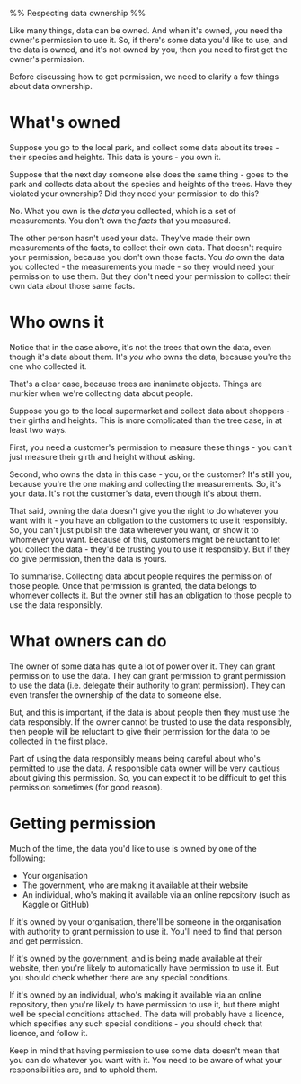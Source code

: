 %% Respecting data ownership %%

Like many things, data can be owned. And when it's owned, you need the owner's permission to use it. So, if there's some data you'd like to use, and the data is owned, and it's not owned by you, then you need to first get the owner's permission.

Before discussing how to get permission, we need to clarify a few things about data ownership.

# What's owned

Suppose you go to the local park, and collect some data about its trees - their species and heights. This data is yours - you own it.

Suppose that the next day someone else does the same thing - goes to the park and collects data about the species and heights of the trees. Have they violated your ownership? Did they need your permission to do this?

No. What you own is the *data* you collected, which is a set of measurements. You don't own the *facts* that you measured.

The other person hasn't used your data. They've made their own measurements of the facts, to collect their own data. That doesn't require your permission, because you don't own those facts. You *do* own the data you collected - the measurements you made - so they would need your permission to use them. But they don't need your permission to collect their own data about those same facts.

# Who owns it

Notice that in the case above, it's not the trees that own the data, even though it's data about them. It's *you* who owns the data, because you're the one who collected it.

That's a clear case, because trees are inanimate objects. Things are murkier when we're collecting data about people.

Suppose you go to the local supermarket and collect data about shoppers - their girths and heights. This is more complicated than the tree case, in at least two ways.

First, you need a customer's permission to measure these things - you can't just measure their girth and height without asking.

Second, who owns the data in this case - you, or the customer? It's still you, because you're the one making and collecting the measurements. So, it's your data. It's not the customer's data, even though it's about them.

That said, owning the data doesn't give you the right to do whatever you want with it - you have an obligation to the customers to use it responsibly. So, you can't just publish the data wherever you want, or show it to whomever you want. Because of this, customers might be reluctant to let you collect the data - they'd be trusting you to use it responsibly. But if they do give permission, then the data is yours.

To summarise. Collecting data about people requires the permission of those people. Once that permission is granted, the data belongs to whomever collects it. But the owner still has an obligation to those people to use the data responsibly.

# What owners can do

The owner of some data has quite a lot of power over it. They can grant permission to use the data. They can grant permission to grant permission to use the data (i.e. delegate their authority to grant permission). They can even transfer the ownership of the data to someone else.

But, and this is important, if the data is about people then they must use the data responsibly. If the owner cannot be trusted to use the data responsibly, then people will be reluctant to give their permission for the data to be collected in the first place.

Part of using the data responsibly means being careful about who's permitted to use the data. A responsible data owner will be very cautious about giving this permission. So, you can expect it to be difficult to get this permission sometimes (for good reason).

# Getting permission

Much of the time, the data you'd like to use is owned by one of the following:

- Your organisation
- The government, who are making it available at their website
- An individual, who's making it available via an online repository (such as Kaggle or GitHub)

If it's owned by your organisation, there'll be someone in the organisation with authority to grant permission to use it. You'll need to find that person and get permission.

If it's owned by the government, and is being made available at their website, then you're likely to automatically have permission to use it. But you should check whether there are any special conditions.

If it's owned by an individual, who's making it available via an online repository, then you're likely to have permission to use it, but there might well be special conditions attached. The data will probably have a licence, which specifies any such special conditions - you should check that licence, and follow it.

Keep in mind that having permission to use some data doesn't mean that you can do whatever you want with it. You need to be aware of what your responsibilities are, and to uphold them.